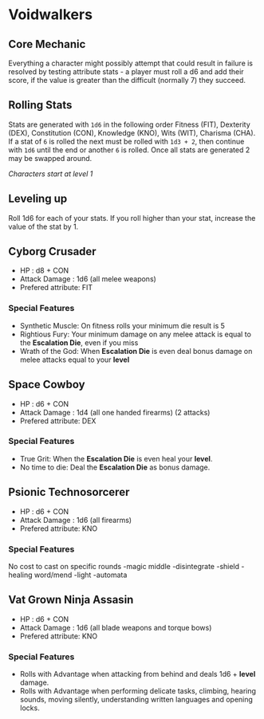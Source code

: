 # Voidwalkers

## Core Mechanic
Everything a character might possibly attempt that could result in failure is resolved by testing attribute stats - a player must roll a d6 and add their score, if the value is greater than the difficult (normally 7) they succeed.

## Rolling Stats
Stats are generated with `1d6` in the following order Fitness (FIT), Dexterity (DEX), Constitution (CON), Knowledge (KNO), Wits (WIT), Charisma (CHA). If a stat of `6` is rolled the next must be rolled with `1d3 + 2`, then continue with `1d6` until the end or another `6` is rolled. Once all stats are generated 2 may be swapped around.

*Characters start at level 1*

## Leveling up

Roll 1d6 for each of your stats. If you roll higher than your stat, increase the value of the stat by 1.

## **Cyborg Crusader**

- HP : d8 + CON
- Attack Damage : 1d6 (all melee weapons)
- Prefered attribute: FIT

### Special Features

- Synthetic Muscle: On fitness rolls your minimum die result is 5
- Rightious Fury: Your minimum damage on any melee attack is equal to the **Escalation Die**, even if you miss
- Wrath of the God: When **Escalation Die** is even deal bonus damage on melee attacks equal to your **level**

## **Space Cowboy**

- HP : d6 + CON
- Attack Damage : 1d4 (all one handed firearms) (2 attacks)
- Prefered attribute: DEX

### Special Features

- True Grit: When the **Escalation Die** is even heal your **level**.
- No time to die: Deal the **Escalation Die** as bonus damage.

## **Psionic Technosorcerer**

- HP : d6 + CON
- Attack Damage : 1d6 (all firearms)
- Prefered attribute: KNO

### Special Features

No cost to cast on specific rounds
-magic middle
-disintegrate
-shield
-healing word/mend
-light
-automata

## **Vat Grown Ninja Assasin**

- HP : d6 + CON
- Attack Damage : 1d6 (all blade weapons and torque bows)
- Prefered attribute: KNO

### Special Features

- Rolls with Advantage when attacking from behind and deals 1d6 + **level** damage.
- Rolls with Advantage when performing delicate tasks, climbing, hearing sounds, moving silently, understanding written languages and opening locks.
